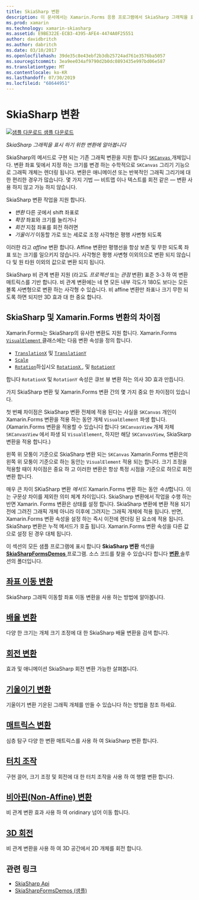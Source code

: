 ```yaml
---
title: SkiaSharp 변환
description: 이 문서에서는 Xamarin.Forms 응용 프로그램에서 SkiaSharp 그래픽을 표시 하기 위한 변환 하 고 샘플 코드를 사용 하 여이 보여 줍니다.
ms.prod: xamarin
ms.technology: xamarin-skiasharp
ms.assetid: E9BE322E-ECB3-4395-AFE4-4474A0F25551
author: davidbritch
ms.author: dabritch
ms.date: 03/10/2017
ms.openlocfilehash: 39de35c8e43ebf2b3db25724ad761e3576ba5057
ms.sourcegitcommit: 3ea9ee034af9790d2b0dc0893435e997bd06e587
ms.translationtype: MT
ms.contentlocale: ko-KR
ms.lasthandoff: 07/30/2019
ms.locfileid: "68644951"
---
```

# <a name="skiasharp-transforms"></a>SkiaSharp 변환

[![샘플 다운로드](~/media/shared/download.png) 샘플 다운로드](https://docs.microsoft.com/samples/xamarin/xamarin-forms-samples/skiasharpforms-demos)

_SkiaSharp 그래픽을 표시 하기 위한 변환에 알아봅니다_

SkiaSharp의 메서드로 구현 되는 기존 그래픽 변환을 지원 합니다 [ `SKCanvas` ](xref:SkiaSharp.SKCanvas) 개체입니다. 변환 좌표 및에서 지정 하는 크기를 변경 하는 수학적으로 `SKCanvas` 그리기 기능으로 그래픽 개체는 렌더링 됩니다. 변환은 애니메이션 또는 반복적인 그래픽 그리기에 대 한 편리한 경우가 많습니다. 몇 가지 기법 &mdash; 비트맵 이나 텍스트를 회전 같은 &mdash; 변환 사용 하지 않고 가능 하지 않습니다.

SkiaSharp 변환 작업을 지원 합니다.

- *변환* 다른 곳에서 shift 좌표로
- *확장* 좌표와 크기를 늘리거나
- *회전* 지점 좌표를 회전 하려면
- *기울이기* 이동할 가로 또는 세로로 조정 사각형은 평행 사변형 되도록

이러한 라고 *affine* 변환 합니다. Affine 변환만 평행선을 항상 보존 및 무한 되도록 좌표 또는 크기를 일으키지 않습니다. 사각형은 평행 사변형 이외의으로 변환 되지 않습니다 및 원 타원 이외의 값으로 변환 되지 됩니다.

SkiaSharp 비 관계 변환 지원 (라고도 *프로젝션* 또는 *관점* 변환) 표준 3-3 하 여 변환 매트릭스를 기반 합니다. 비 관계 변환에는 네 면 모든 내부 각도가 180도 보다는 모든 볼록 사변형으로 변환 하는 사각형 수 있습니다. 비 affine 변환만 좌표나 크기 무한 되도록 하면 되지만 3D 효과 대 한 중요 합니다.

## <a name="differences-between-skiasharp-and-xamarinforms-transforms"></a>SkiaSharp 및 Xamarin.Forms 변환의 차이점

Xamarin.Forms는 SkiaSharp의 유사한 변환도 지원 합니다. Xamarin.Forms [ `VisualElement` ](xref:Xamarin.Forms.VisualElement) 클래스에는 다음 변환 속성을 정의 합니다.

- [`TranslationX`](xref:Xamarin.Forms.VisualElement.TranslationX) 및 [`TranslationY`](xref:Xamarin.Forms.VisualElement.TranslationY)
- [`Scale`](xref:Xamarin.Forms.VisualElement.Scale)
- [`Rotation`](xref:Xamarin.Forms.VisualElement.Rotation)하십시오 [ `RotationX` ](xref:Xamarin.Forms.VisualElement.RotationX), 및 [`RotationY`](xref:Xamarin.Forms.VisualElement.RotationY)

합니다 `RotationX` 및 `RotationY` 속성은 큐브 뷰 변환 하는 의사 3D 효과 만듭니다.

가지 SkiaSharp 변환 및 Xamarin.Forms 변환 간의 몇 가지 중요 한 차이점이 있습니다.

첫 번째 차이점은 SkiaSharp 변환 전체에 적용 된다는 사실을 `SKCanvas` 개인이 Xamarin.Forms 변환을 적용 하는 동안 개체 `VisualElement` 파생 합니다. (Xamarin.Forms 변환을 적용할 수 있습니다 합니다 `SKCanvasView` 개체 자체 `SKCanvasView` 에서 파생 되 `VisualElement`, 하지만 해당 `SKCanvasView`, SkiaSkarp 변환을 적용 합니다.)

왼쪽 위 모퉁이 기준으로 SkiaSharp 변환 되는 `SKCanvas` Xamarin.Forms 변환은의 왼쪽 위 모퉁이 기준으로 하는 동안는 `VisualElement` 적용 되는 합니다. 크기 조정을 적용할 때이 차이점은 중요 하 고 이러한 변환은 항상 특정 시점을 기준으로 하므로 회전 변환 합니다.

매우 큰 차이 SKiaSharp 변환 *메서드* Xamarin.Forms 변환 하는 동안 *속성*합니다. 이는 구문상 차이를 제외한 의미 체계 차이입니다. SkiaSharp 변환에서 작업을 수행 하는 반면 Xamarin. Forms 변환은 상태를 설정 합니다. SkiaSharp 변환에 변환 적용 되기 전에 그려진 그래픽 개체 아니라 이후에 그려지는 그래픽 개체에 적용 됩니다. 반면, Xamarin.Forms 변환 속성을 설정 하는 즉시 이전에 렌더링 된 요소에 적용 됩니다. SkiaSharp 변환은 누적 메서드가 호출 됩니다. Xamarin.Forms 변환 속성을 다른 값으로 설정 된 경우 대체 됩니다.

이 섹션의 모든 샘플 프로그램에 표시 합니다 **SkiaSharp 변환** 섹션을 [ **SkiaSharpFormsDemos** ](https://docs.microsoft.com/samples/xamarin/xamarin-forms-samples/skiasharpforms-demos) 프로그램. 소스 코드를 찾을 수 있습니다 합니다 [ **변환** ](https://github.com/xamarin/xamarin-forms-samples/tree/master/SkiaSharpForms/Demos/Demos/SkiaSharpFormsDemos/Transforms) 솔루션의 폴더입니다.

## <a name="the-translate-transformtranslatemd"></a>[좌표 이동 변환](translate.md)

SkiaSharp 그래픽 이동할 좌표 이동 변환을 사용 하는 방법에 알아봅니다.

## <a name="the-scale-transformscalemd"></a>[배율 변환](scale.md)

다양 한 크기는 개체 크기 조정에 대 한 SkiaSharp 배율 변환을 검색 합니다.

## <a name="the-rotate-transformrotatemd"></a>[회전 변환](rotate.md)

효과 및 애니메이션 SkiaSharp 회전 변환 가능한 살펴봅니다.

## <a name="the-skew-transformskewmd"></a>[기울이기 변환](skew.md)

기울이기 변환 기운된 그래픽 개체를 만들 수 있습니다 하는 방법을 참조 하세요.

## <a name="matrix-transformsmatrixmd"></a>[매트릭스 변환](matrix.md)

심층 탐구 다양 한 변환 매트릭스를 사용 하 여 SkiaSharp 변환 합니다.

## <a name="touch-manipulationstouchmd"></a>[터치 조작](touch.md)

구현 끌어, 크기 조정 및 회전에 대 한 터치 조작을 사용 하 여 행렬 변환 합니다.

## <a name="non-affine-transformsnon-affinemd"></a>[비아핀(Non-Affine) 변환](non-affine.md)

비 관계 변환 효과 사용 하 여 oridinary 넘어 이동 합니다.

## <a name="3d-rotation3d-rotationmd"></a>[3D 회전](3d-rotation.md)

비 관계 변환을 사용 하 여 3D 공간에서 2D 개체를 회전 합니다.


## <a name="related-links"></a>관련 링크

- [SkiaSharp Api](https://docs.microsoft.com/dotnet/api/skiasharp)
- [SkiaSharpFormsDemos (샘플)](https://docs.microsoft.com/samples/xamarin/xamarin-forms-samples/skiasharpforms-demos)
